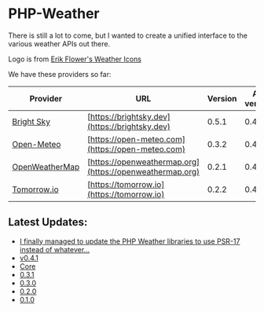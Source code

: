 # PHP-Weather

There is still a lot to come, but I wanted to create a unified interface to the various weather APIs out there.

Logo is from [Erik Flower's Weather Icons](https://erikflowers.github.io/weather-icons/)

We have these providers so far:

| Provider | URL | Version | API version |
| -------- | --- | ------- | ----------- |
| [Bright Sky](https://github.com/php-weather/brightsky) | [https://brightsky.dev](https://brightsky.dev) | 0.5.1 | 0.4.* |
| [Open-Meteo](https://github.com/php-weather/open-meteo) | [https://open-meteo.com](https://open-meteo.com) | 0.3.2 | 0.4.* |
| [OpenWeatherMap](https://github.com/php-weather/openweathermap) | [https://openweathermap.org](https://openweathermap.org) | 0.2.1 | 0.4.* |
| [Tomorrow.io](https://github.com/php-weather/tomorrow) | [https://tomorrow.io](https://tomorrow.io) | 0.2.2 | 0.4.* |

## Latest Updates:

<!-- POST-LIST:START -->
- [I finally managed to update the PHP Weather libraries to use PSR-17 instead of whatever…](https://lostfocus.de/2024/02/27/232520/)
- [v0.4.1](https://github.com/php-weather/common/releases/tag/0.4.1)
- [Core](https://github.com/php-weather/common/releases/tag/0.4.0)
- [0.3.1](https://github.com/php-weather/common/releases/tag/0.3.1)
- [0.3.0](https://github.com/php-weather/common/releases/tag/0.3.0)
- [0.2.0](https://github.com/php-weather/common/releases/tag/0.2.0)
- [0.1.0](https://github.com/php-weather/common/releases/tag/0.1.0)
<!-- POST-LIST:END -->
